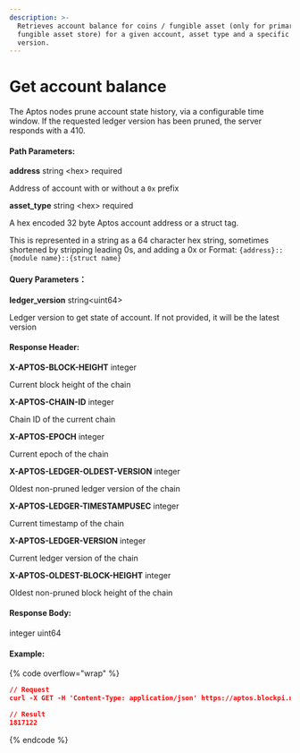 ```yaml
---
description: >-
  Retrieves account balance for coins / fungible asset (only for primary
  fungible asset store) for a given account, asset type and a specific ledger
  version.
---
```


# Get account balance​

The Aptos nodes prune account state history, via a configurable time window. If the requested ledger version has been pruned, the server responds with a 410.

#### **Path Parameters:**

**address**  string \<hex> required

Address of account with or without a `0x` prefix

**asset\_type** string \<hex> required

A hex encoded 32 byte Aptos account address or a struct tag.

This is represented in a string as a 64 character hex string, sometimes shortened by stripping leading 0s, and adding a 0x or Format: `{address}::{module name}::{struct name}`

#### Query Parameters：

**ledger\_version** string\<uint64>

Ledger version to get state of account. If not provided, it will be the latest version

#### **Response Header:**

**X-APTOS-BLOCK-HEIGHT** integer&#x20;

Current block height of the chain

**X-APTOS-CHAIN-ID** integer&#x20;

Chain ID of the current chain

**X-APTOS-EPOCH** integer&#x20;

Current epoch of the chain

**X-APTOS-LEDGER-OLDEST-VERSION** integer&#x20;

Oldest non-pruned ledger version of the chain

**X-APTOS-LEDGER-TIMESTAMPUSEC** integer&#x20;

Current timestamp of the chain

**X-APTOS-LEDGER-VERSION** integer&#x20;

Current ledger version of the chain

**X-APTOS-OLDEST-BLOCK-HEIGHT** integer&#x20;

Oldest non-pruned block height of the chain

#### **Response Body:**

integer uint64

#### Example:

{% code overflow="wrap" %}
```json
// Request
curl -X GET -H 'Content-Type: application/json' https://aptos.blockpi.network/aptos/v1/your_api_key/v1/accounts/0x21746fce17b3a44156107bdc483bfeabb0bc4a37b8ceabaff93ed454bdea9653/balance/0x1::aptos_coin::AptosCoin

// Result
1817122
```
{% endcode %}
